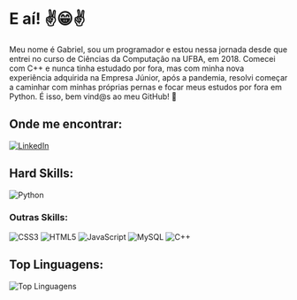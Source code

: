 # E aí! :v::grin::v:

Meu nome é Gabriel, sou um programador e estou nessa jornada desde que entrei no curso de Ciências da Computação na UFBA, em 2018. Comecei com C++ e nunca tinha estudado por fora, mas com minha nova experiência adquirida na Empresa Júnior, após a pandemia, resolvi começar a caminhar com minhas próprias pernas e focar meus estudos por fora em Python. É isso, bem vind@s ao meu GitHub! :call_me_hand:

## Onde me encontrar:

[![LinkedIn](https://img.shields.io/badge/LinkedIn-0077B5?style=for-the-badge&logo=linkedin&logoColor=white)](https://br.linkedin.com/in/gabriel-baptista-de-abreu-a073961a1)


## Hard Skills:

![Python](https://img.shields.io/badge/Python-FFD43B?style=for-the-badge&logo=python&logoColor=blue)

### Outras Skills:

![CSS3](https://img.shields.io/badge/CSS3-1572B6?style=for-the-badge&logo=css3&logoColor=white)
![HTML5](https://img.shields.io/badge/HTML5-E34F26?style=for-the-badge&logo=html5&logoColor=white)
![JavaScript](https://img.shields.io/badge/JavaScript-323330?style=for-the-badge&logo=javascript&logoColor=F7DF1E)
![MySQL](https://img.shields.io/badge/MySQL-005C84?style=for-the-badge&logo=mysql&logoColor=white)
![C++](https://img.shields.io/badge/C%2B%2B-00599C?style=for-the-badge&logo=c%2B%2B&logoColor=white)

## Top Linguagens:

![Top Linguagens](https://github-readme-stats.vercel.app/api/top-langs/?username=bapbcc&layout=donut-vertical&theme=gruvbox&custom_title=Top%20%Linguagens&hide_border=True)
